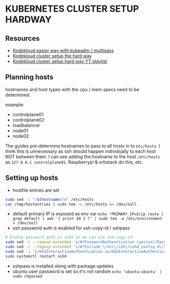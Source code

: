 # KUBERNETES CLUSTER SETUP HARDWAY

## Resources
- [Kodekloud easier way with kubeadm / multipass](https://github.com/kodekloudhub/certified-kubernetes-administrator-course/tree/master/kubeadm-clusters)
- [Kodekloud cluster setup the hard way](https://github.com/mmumshad/kubernetes-the-hard-way)
- [Kodekloud cluster setup hard way YT playlist](https://www.youtube.com/watch?v=uUupRagM7m0&list=PL2We04F3Y_41jYdadX55fdJplDvgNGENo)

## Planning hosts
hostnames and host types with the cpu / mem specs need to be determined.

example:
- controlplane01
- controlplane02
- loadbalancer
- node01
- node02

The guides pre-determine hostnames to pass to all hosts in to `etc/hosts`.
I think this is unnecessary as ssh should happen individually to each host NOT between them.
I can see adding the hostname to the host `/etc/hosts` as `127.0.0.1 controlplane01`.
Raspberrypi & orbstack do this, etc.

## Setting up hosts
- hostfile entries are set
```bash
sudo sed -i "/$(hostname)/d" /etc/hosts
cat /tmp/hostentries | sudo tee -a /etc/hosts &> /dev/null
```
- default primary IP is exposed as env var
`echo "PRIMARY_IP=$(ip route | grep default | awk '{ print $9 }')" | sudo tee -a /etc/environment > /dev/null`
- ssh password auth is enabled for ssh-copy-id / sshpass
```bash
# Enable password auth in sshd so we can use ssh-copy-id
sudo sed -i --regexp-extended 's/#?PasswordAuthentication (yes|no)/PasswordAuthentication yes/' /etc/ssh/sshd_config
sudo sed -i --regexp-extended 's/#?Include \/etc\/ssh\/sshd_config.d\/\*.conf/#Include \/etc\/ssh\/sshd_config.d\/\*.conf/' /etc/ssh/sshd_config
sudo sed -i 's/KbdInteractiveAuthentication no/KbdInteractiveAuthentication yes/' /etc/ssh/sshd_config
sudo systemctl restart sshd
```
- sshpass is installed along with package updates
- ubuntu user password is set so it's not random
`echo 'ubuntu:ubuntu' | sudo chpasswd`